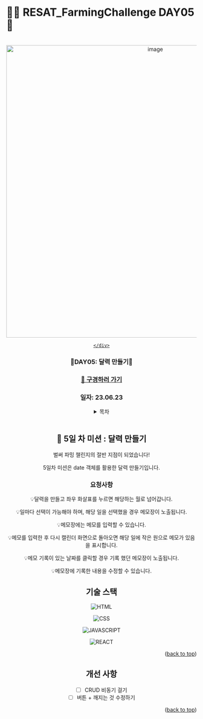 # 👩‍🌾 RESAT_FarmingChallenge DAY05 🌾

<a name="readme-top"></a>

<!-- PROJECT LOGO -->

<br />

<div align="center">
  <a href="https://github.com/github_username/repo_name">
    <div width = "80" height="80">
        <img width="773" alt="image" src="https://github.com/blcklamb/RESAT_FarmingChallenge/assets/92101831/b05be391-24e3-4c8f-a9e0-8804221a0625">

    </div>

  </a>
<h3 align="center">🌱DAY05: 달력 만들기🌱</h3>
<h3><a href="https://resat-farming-challenge-qznu.vercel.app/">📆 구경하러 가기</a></h3>
<h3 align="center">일자: 23.06.23</h3>
</div>

<!-- TABLE OF CONTENTS -->
<details>
  <summary>목차</summary>
  <ol>
    <li><a href="#프로젝트에-대해">🌱프로젝트에 대해</a></li>
    <li><a href="#기술-스택">기술 스택</a></li>
    <li><a href="#roadmap">Roadmap</a></li>
  </ol>
</details>
<br/>

<!-- ABOUT THE PROJECT -->

## 📌 5일 차 미션 : 달력 만들기

벌써 파밍 챌린지의 절반 지점이 되었습니다!

5일차 미션은 date 객체를 활용한 달력 만들기입니다.

### 요청사항

💡달력을 만들고 좌우 화살표를 누르면 해당하는 월로 넘어갑니다.

💡일마다 선택이 가능해야 하며, 해당 일을 선택했을 경우 메모장이 노출됩니다.

💡메모장에는 메모를 입력할 수 있습니다.

💡메모를 입력한 후 다시 캘린더 화면으로 돌아오면 해당 일에 작은 원으로 메모가 있음을 표시합니다.

💡메모 기록이 있는 날짜를 클릭할 경우 기록 했던 메모장이 노출됩니다.

💡메모장에 기록한 내용을 수정할 수 있습니다.

## 기술 스택

![HTML][html-shield]

![CSS][css-shield]

![JAVASCRIPT][javascript-shield]

![REACT][react-shield]

<p align="right">(<a href="#readme-top">back to top</a>)</p>

<!-- ROADMAP -->

## 개선 사항

- [ ] CRUD 비동기 걸기
- [ ] 버튼 + 깨지는 것 수정하기

<p align="right">(<a href="#readme-top">back to top</a>)</p>

<!-- MARKDOWN LINKS & IMAGES -->

[html-shield]: https://img.shields.io/badge/html5-E34F26?style=for-the-badge&logo=html5&logoColor=white
[css-shield]: https://img.shields.io/badge/css3-1572B6?style=for-the-badge&logo=css3&logoColor=white
[javascript-shield]: https://img.shields.io/badge/javascript-%23323330.svg?style=for-the-badge&logo=javascript&logoColor=%23F7DF1E
[react-shield]: https://img.shields.io/badge/react-61DAFB?style=for-the-badge&logo=react&logoColor=white
